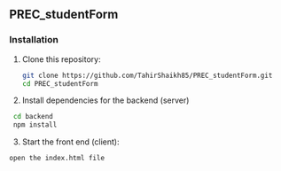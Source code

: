 ## PREC_studentForm


### Installation

1. Clone this repository:
   ```bash
   git clone https://github.com/TahirShaikh85/PREC_studentForm.git
   cd PREC_studentForm
   

2. Install dependencies for the backend (server)
  ```bash
   cd backend
   npm install
 

```
3.  Start the front end (client):
   ```bash
   open the index.html file

```

